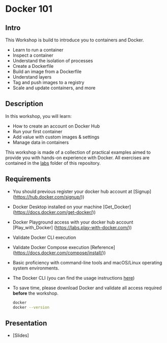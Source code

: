 # Docker 101

## Intro

This Workshop is build to introduce you to containers and Docker.

* Learn to run a container
* Inspect a container
* Understand the isolation of processes
* Create a Dockerfile
* Build an image from a Dockerfile
* Understand layers
* Tag and push images to a registry
* Scale and update containers, and more

## Description

In this workshop, you will learn:

* How to create an account on Docker Hub
* Run your first container
* Add value with custom images & settings
* Manage data in containers

This workshop is made of a collection of practical examples aimed to provide you with hands-on experience with Docker. All exercises are contained in the [labs](https://github.com/walmartdigital/docker-101/tree/master/labs) folder of this repository.

## Requirements

* You should previous register your docker hub account at [Signup] (<https://hub.docker.com/signup/>))
* Docker Desktop installed on your machine [Get_Docker] (<https://docs.docker.com/get-docker/>))
* Docker Playground access with your docker hub account [Play_with_Docker] (<https://labs.play-with-docker.com/>))
* Validate Docker CLI execution
* Validate Docker Compose execution [Reference] (<https://docs.docker.com/compose/install/>))
* Basic proficiency with command-line tools and macOS/Linux operating system environments.
* The Docker CLI (you can find the usage instructions [here](https://docs.docker.com/engine/reference/commandline/cli/))
* To save time, please download Docker and validate all access required **before** the workshop.

  ```bash
  docker 
  docker --version
  ```

## Presentation

* [Slides]
